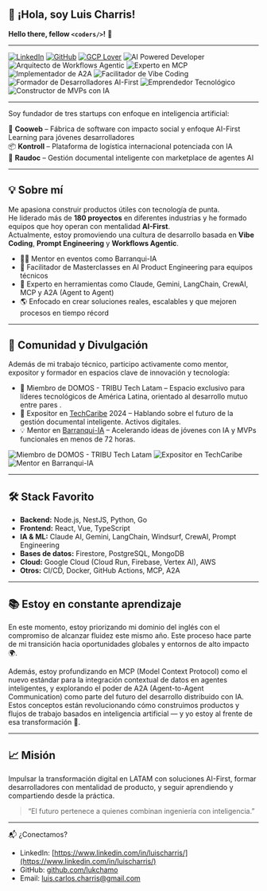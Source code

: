 
## 👋 ¡Hola, soy Luis Charris!

**Hello there, fellow `<coders/>`!** 🚀

---

[![LinkedIn](https://img.shields.io/badge/-@luiskcharris-blue?style=flat-square&logo=Linkedin&logoColor=white&link=https://www.linkedin.com/in/luiskcharris/)](https://www.linkedin.com/in/luiskcharris/)
[![GitHub](https://img.shields.io/badge/-lukchamo-181717?style=flat-square&logo=github&logoColor=white&link=https://github.com/lukchamo)](https://github.com/lukchamo)
[![GCP Lover](https://img.shields.io/badge/GCP-Lover-F5BC00?style=flat-square&logo=googlecloud)](https://cloud.google.com/)
![AI Powered Developer](https://img.shields.io/badge/AI%20Powered-Developer-purple)
![Arquitecto de Workflows Agentic](https://img.shields.io/badge/Arquitecto-Workflows%20Agentic-green)
![Experto en MCP](https://img.shields.io/badge/Experto-MCP-red)
![Implementador de A2A](https://img.shields.io/badge/Implementador-A2A-yellow)
![Facilitador de Vibe Coding](https://img.shields.io/badge/Facilitador-Vibe%20Coding-lightgrey)
![Formador de Desarrolladores AI-First](https://img.shields.io/badge/Formador-Desarrolladores%20AI--First-blueviolet)
![Emprendedor Tecnológico](https://img.shields.io/badge/Emprendedor-Tecnol%C3%B3gico-brightgreen)
![Constructor de MVPs con IA](https://img.shields.io/badge/Constructor-MVPs%20con%20IA-critical)

---

Soy fundador de tres startups con enfoque en inteligencia artificial:  

🚀 **Cooweb** – Fábrica de software con impacto social y enfoque AI-First Learning para jóvenes desarrolladores  
📦 **Kontroll** – Plataforma de logística internacional potenciada con IA  
📄 **Raudoc** – Gestión documental inteligente con marketplace de agentes AI

---

## 💡 Sobre mí

Me apasiona construir productos útiles con tecnología de punta.  
He liderado más de **180 proyectos** en diferentes industrias y he formado equipos que hoy operan con mentalidad **AI-First**.  
Actualmente, estoy promoviendo una cultura de desarrollo basada en **Vibe Coding**, **Prompt Engineering** y **Workflows Agentic**.

- 👨‍🏫 Mentor en eventos como Barranqui-IA
- 🧠 Facilitador de Masterclasses en AI Product Engineering para equipos técnicos
- 🤖 Experto en herramientas como Claude, Gemini, LangChain, CrewAI, MCP y A2A (Agent to Agent)
- 🌎 Enfocado en crear soluciones reales, escalables y que mejoren procesos en tiempo récord

---

## 🤝 Comunidad y Divulgación

Además de mi trabajo técnico, participo activamente como mentor, expositor y formador en espacios clave de innovación y tecnología:

- 🤝 Miembro de DOMOS - TRIBU Tech Latam – Espacio exclusivo para líderes tecnológicos de América Latina, orientado al desarrollo mutuo entre pares . 
- 🎤 Expositor en [TechCaribe](https://www.techcaribe.co/) 2024 – Hablando sobre el futuro de la gestión documental inteligente. Activos digitales.
- 💡 Mentor en [Barranqui-IA](https://caribe-ia.com/barranqui-ia) – Acelerando ideas de jóvenes con IA y MVPs funcionales en menos de 72 horas.

![Miembro de DOMOS - TRIBU Tech Latam](https://img.shields.io/badge/Miembro-DOMOS%20TRIBU%20Tech%20Latam-orange?style=flat&logo=tribu&logoColor=white)
![Expositor en TechCaribe](https://img.shields.io/badge/Expositor-TechCaribe-blueviolet?style=flat&logo=eventbrite&logoColor=white)
![Mentor en Barranqui-IA](https://img.shields.io/badge/Mentor-BarranquiIA-darkgreen?style=flat&logo=github&logoColor=white)


---

## 🛠️ Stack Favorito

- **Backend:** Node.js, NestJS, Python, Go  
- **Frontend:** React, Vue, TypeScript  
- **IA & ML:** Claude AI, Gemini, LangChain, Windsurf, CrewAI, Prompt Engineering  
- **Bases de datos:** Firestore, PostgreSQL, MongoDB  
- **Cloud:** Google Cloud (Cloud Run, Firebase, Vertex AI), AWS  
- **Otros:** CI/CD, Docker, GitHub Actions, MCP, A2A

---

## 📚 Estoy en constante aprendizaje

En este momento, estoy priorizando mi dominio del inglés con el compromiso de alcanzar fluidez este mismo año. Este proceso hace parte de mi transición hacia oportunidades globales y entornos de alto impacto 🌍.

Además, estoy profundizando en MCP (Model Context Protocol) como el nuevo estándar para la integración contextual de datos en agentes inteligentes, y explorando el poder de A2A (Agent-to-Agent Communication) como parte del futuro del desarrollo distribuido con IA. Estos conceptos están revolucionando cómo construimos productos y flujos de trabajo basados en inteligencia artificial — y yo estoy al frente de esa transformación 🚀.

---

## 📈 Misión

Impulsar la transformación digital en LATAM con soluciones AI-First, formar desarrolladores con mentalidad de producto, y seguir aprendiendo y compartiendo desde la práctica.

> “El futuro pertenece a quienes combinan ingeniería con inteligencia.”  

---

📬 ¿Conectamos?

- LinkedIn: [https://www.linkedin.com/in/luischarris/](https://www.linkedin.com/in/luischarris/)
- GitHub: [github.com/lukchamo](https://github.com/lukchamo)  
- Email: luis.carlos.charris@gmail.com
